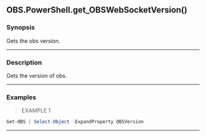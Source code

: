 OBS.PowerShell.get_OBSWebSocketVersion()
----------------------------------------

### Synopsis
Gets the obs version.

---

### Description

Gets the version of obs.

---

### Examples
> EXAMPLE 1

```PowerShell
Get-OBS | Select-Object -ExpandProperty OBSVersion
```

---
